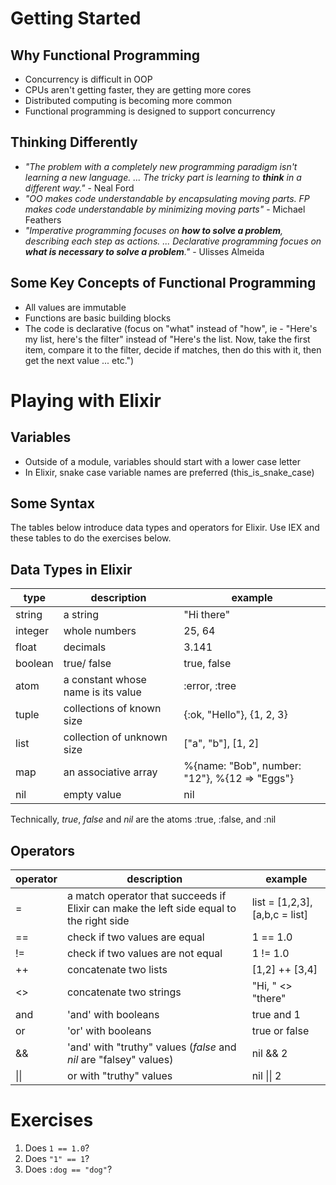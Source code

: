 # Getting Started

## Why Functional Programming
* Concurrency is difficult in OOP
* CPUs aren't getting faster, they are getting more cores
* Distributed computing is becoming more common
* Functional programming is designed to support concurrency

## Thinking Differently
* _"The problem with a completely new programming paradigm isn't learning a new language. ... The tricky part is learning to __think__ in a different way."_ - Neal Ford
* _"OO makes code understandable by encapsulating moving parts.  FP makes code understandable by minimizing moving parts"_ - Michael Feathers
* _"Imperative programming focuses on __how to solve a problem__, describing each step as actions. ... Declarative programming focues on __what is necessary to solve a problem__."_ - Ulisses Almeida

## Some Key Concepts of Functional Programming
* All values are immutable
* Functions are basic building blocks
* The code is declarative (focus on "what" instead of "how", ie - "Here's my list, here's the filter" instead of "Here's the list.  Now, take the first item, compare it to the filter, decide if matches, then do this with it, then get the next value ... etc.")


# Playing with Elixir
## Variables
* Outside of a module, variables should start with a lower case letter
* In Elixir, snake case variable names are preferred (this_is_snake_case)

## Some Syntax
The tables below introduce data types and operators for Elixir. Use IEX and these tables to do the exercises below. 

## Data Types in Elixir
|type|description|example
|---|---|---|
|string|a string| "Hi there"|
|integer|whole numbers | 25, 64|
|float|decimals| 3.141 |
|boolean| true/ false| true, false|
|atom|a constant whose name is its value|:error, :tree|
|tuple|collections of known size|{:ok, "Hello"}, {1, 2, 3}|
|list|collection of unknown size|["a", "b"], [1, 2]|
|map|an associative array|%{name: "Bob", number: "12"}, %{12 => "Eggs"}|
|nil|empty value| nil|

Technically, _true_, _false_ and _nil_ are the atoms :true, :false, and :nil

## Operators
|operator|description|example|
|---|---|---|
|=|a match operator that succeeds if Elixir can make the left side equal to the right side|list = [1,2,3], [a,b,c = list]|
|==|check if two values are equal| 1 == 1.0|
|!=|check if two values are not equal| 1 != 1.0|
|++|concatenate two lists|[1,2] ++ [3,4]|
|<>|concatenate two strings|"Hi, " <> "there"|
|and|'and' with booleans| true and 1|
|or|'or' with booleans|true or false|
|&&|'and' with "truthy" values (_false_ and _nil_ are "falsey" values)|nil && 2|
|\|\||or with "truthy" values|nil \|\| 2|

# Exercises
1.  Does `1 == 1.0`?
2.  Does `"1" == 1`?
3.  Does `:dog == "dog"`?

